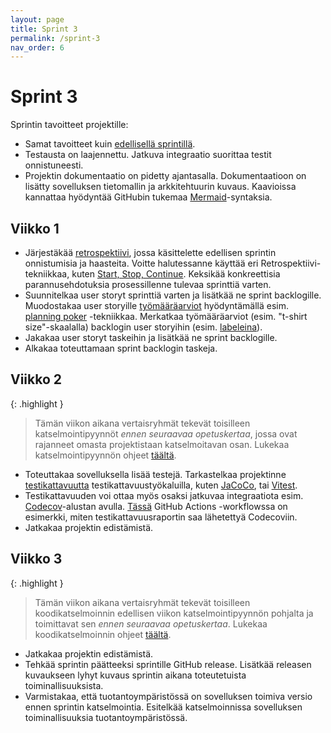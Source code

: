 ```yaml
---
layout: page
title: Sprint 3
permalink: /sprint-3
nav_order: 6
---
```


# Sprint 3

Sprintin tavoitteet projektille:

- Samat tavoitteet kuin [edellisellä sprintillä](/sprint-2).
- Testausta on laajennettu. Jatkuva integraatio suorittaa testit onnistuneesti.
- Projektin dokumentaatio on pidetty ajantasalla. Dokumentaatioon on lisätty sovelluksen tietomallin ja arkkitehtuurin kuvaus. Kaavioissa kannattaa hyödyntää GitHubin tukemaa [Mermaid](https://github.blog/developer-skills/github/include-diagrams-markdown-files-mermaid/)-syntaksia.

## Viikko 1

- Järjestäkää [retrospektiivi](https://www.teamretro.com/retrospectives/mad-sad-glad-retrospective), jossa käsittelette edellisen sprintin onnistumisia ja haasteita. Voitte halutessanne käyttää eri Retrospektiivi-tekniikkaa, kuten [Start, Stop, Continue](https://www.teamretro.com/retrospectives/start-stop-continue-retrospective). Keksikää konkreettisia parannusehdotuksia prosessillenne tulevaa sprinttiä varten.
- Suunnitelkaa user storyt sprinttiä varten ja lisätkää ne sprint backlogille.
 Muodostakaa user storyille [työmääräarviot](https://activecollab.com/blog/project-management/t-shirt-sizing) hyödyntämällä esim. [planning poker](https://www.mountaingoatsoftware.com/agile/planning-poker) -tekniikkaa. Merkatkaa työmääräarviot (esim. "t-shirt size"-skaalalla) backlogin user storyihin (esim. [labeleina](https://docs.github.com/en/issues/using-labels-and-milestones-to-track-work/managing-labels)).
- Jakakaa user storyt taskeihin ja lisätkää ne sprint backlogille.
- Alkakaa toteuttamaan sprint backlogin taskeja.

## Viikko 2

{: .highlight }

> Tämän viikon aikana vertaisryhmät tekevät toisilleen katselmointipyynnöt _ennen seuraavaa opetuskertaa_, jossa ovat rajanneet omasta projektistaan katselmoitavan osan. Lukekaa katselmointipyynnön ohjeet [täältä](/koodikatselmointi).

- Toteuttakaa sovelluksella lisää testejä. Tarkastelkaa projektinne [testikattavuutta](https://www.simform.com/blog/test-coverage/) testikattavuustyökaluilla, kuten [JaCoCo](https://www.baeldung.com/jacoco), tai [Vitest]([https://vitest.dev/](https://vitest.dev/guide/coverage)).
- Testikattavuuden voi ottaa myös osaksi jatkuvaa integraatiota esim. [Codecov](https://docs.codecov.com/docs/quick-start)-alustan avulla. [Tässä](https://github.com/Kaltsoon/spring-boot-vite-example/blob/main/.github/workflows/ci.yml) GitHub Actions -workflowssa on esimerkki, miten testikattavuusraportin saa lähetettyä Codecoviin.
- Jatkakaa projektin edistämistä.

## Viikko 3

{: .highlight }

> Tämän viikon aikana vertaisryhmät tekevät toisilleen koodikatselmoinnin edellisen viikon katselmointipyynnön pohjalta ja toimittavat sen _ennen seuraavaa opetuskertaa_. Lukekaa koodikatselmoinnin ohjeet [täältä](/koodikatselmointi).

- Jatkakaa projektin edistämistä.
- Tehkää sprintin päätteeksi sprintille GitHub release. Lisätkää releasen kuvaukseen lyhyt kuvaus sprintin aikana toteutetuista toiminallisuuksista.
- Varmistakaa, että tuotantoympäristössä on sovelluksen toimiva versio ennen sprintin katselmointia. Esitelkää katselmoinnissa sovelluksen toiminallisuuksia tuotantoympäristössä.
